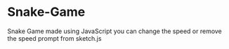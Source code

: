 # Snake-Game
Snake Game made using JavaScript
you can change the speed or remove the speed prompt from sketch.js
